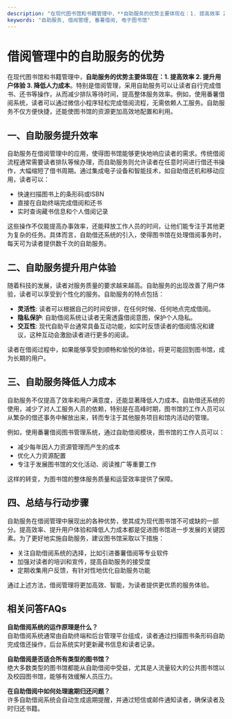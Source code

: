 ```yaml
---
description: "在现代图书馆和书籍管理中，**自助服务的优势主要体现在：1. 提高效率 2. 提升用户体验 3. 降低人力成本**。特别是借阅管理，采用自助服务可以让读者自行完成借书、还书等操作，从而减少排队等待时间，提高整体服务效率。例如，使用番薯借阅系统，读者可以通过微信小程序轻松完成借阅流程，无需依赖人工服务。自助服务不仅方便快捷，还能使图书馆的资源更加高效地配置和利用。"
keywords: "自助服务, 借阅管理, 番薯借阅, 电子图书馆"
---
```

# 借阅管理中的自助服务的优势

在现代图书馆和书籍管理中，**自助服务的优势主要体现在：1. 提高效率 2. 提升用户体验 3. 降低人力成本**。特别是借阅管理，采用自助服务可以让读者自行完成借书、还书等操作，从而减少排队等待时间，提高整体服务效率。例如，使用番薯借阅系统，读者可以通过微信小程序轻松完成借阅流程，无需依赖人工服务。自助服务不仅方便快捷，还能使图书馆的资源更加高效地配置和利用。

## 一、自助服务提升效率

自助服务在借阅管理中的应用，使得图书馆能够更快地响应读者的需求。传统借阅流程通常需要读者排队等候办理，而自助服务则允许读者在任意时间进行借还书操作，大幅缩短了借书周期。通过集成电子设备和智能技术，如自助借还机和移动应用，读者可以：

- 快速扫描图书上的条形码或ISBN
- 直接在自助终端完成借阅和还书
- 实时查询藏书信息和个人借阅记录

这些操作不仅能提高办事效率，还能释放工作人员的时间，让他们能专注于其他更为复杂的任务。具体而言，自助借还系统的引入，使得图书馆在处理借阅事务时，每天可为读者提供数千次的自助服务。

## 二、自助服务提升用户体验

随着科技的发展，读者对服务质量的要求越来越高。自助服务的出现改善了用户体验，读者可以享受到个性化的服务。自助服务的特点包括：

- **灵活性**: 读者可以根据自己的时间安排，在任何时候、任何地点完成借阅。
- **隐私保护**: 自助借阅系统让读者无需透露借阅意图，保护个人隐私。
- **交互性**: 现代自助平台通常具备互动功能，如实时反馈读者的借阅情况和建议，这种互动会激励读者进行更多的阅读。

读者在借阅过程中，如果能够享受到顺畅和愉悦的体验，将更可能回到图书馆，成为长期的用户。

## 三、自助服务降低人力成本

自助服务不仅提高了效率和用户满意度，还能显著降低人力成本。自助借还系统的使用，减少了对人工服务人员的依赖，特别是在高峰时期，图书馆的工作人员可以从繁杂的借还事务中解放出来，转而专注于其他服务项目和馆内活动的管理。

例如，使用番薯借阅图书管理系统，通过自助借阅模块，图书馆的工作人员可以：

- 减少每年因人力资源管理而产生的成本
- 优化人力资源配置
- 专注于发展图书馆的文化活动、阅读推广等重要工作

这样的转变，为图书馆的整体服务质量和运营效率提供了保障。

## 四、总结与行动步骤

自助服务在借阅管理中展现出的各种优势，使其成为现代图书馆不可或缺的一部分。提高效率、提升用户体验和降低人力成本都是促进图书馆进一步发展的关键因素。为了更好地实施自助服务，建议图书馆采取以下措施：

- 关注自助借阅系统的选择，比如引进番薯借阅等专业软件
- 加强对读者的培训和宣传，提高自助服务的接受度
- 定期收集用户反馈，有针对性地优化自助服务功能

通过上述方法，借阅管理将更加高效、智能，为读者提供更优质的服务体验。

## 相关问答FAQs

**自助借阅系统的运作原理是什么？**  
自助借阅系统通常由自助终端和后台管理平台组成，读者通过扫描图书条形码自助完成借还操作，后台系统实时更新藏书信息和读者记录。

**自助借阅是否适合所有类型的图书馆？**  
绝大多数类型的图书馆都能从自助借阅中受益，尤其是人流量较大的公共图书馆以及校园图书馆，能够有效缓解人员压力。

**在自助借阅中如何处理逾期归还问题？**  
许多自助借阅系统会自动生成逾期提醒，并通过短信或邮件通知读者，确保读者及时归还书籍。

